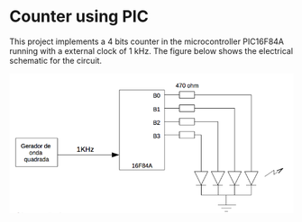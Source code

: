# Counter using PIC
This project implements a 4 bits counter in the microcontroller PIC16F84A running with a external clock of 1 kHz. The figure below shows the electrical schematic for the circuit.

![](https://github.com/jaimedantas/4-bits-counter-PIC/blob/master/imagem_pic.png)
